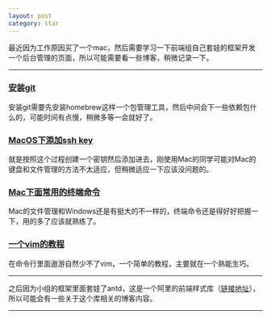 ```yaml
---
layout: post
category: star
---
```


最近因为工作原因买了一个mac，然后需要学习一下前端组自己套娃的框架开发一个后台管理的页面，所以可能需要看一些博客，稍微记录一下。

---

### [安装git](https://git-scm.com/download/mac)

安装git需要先安装homebrew这样一个包管理工具，然后中间会下一些依赖包什么的，可能时间有点慢，稍微多等一会就好了。

### [MacOS下添加ssh key](https://www.jianshu.com/p/2304c9b1c4b6)

就是按照这个过程创建一个密钥然后添加进去，刚使用Mac的同学可能对Mac的键盘和文件管理的方法不太适应，但稍微适应一下应该没问题的。

### [Mac下面常用的终端命令](https://blog.csdn.net/biggercoffee/article/details/50752910)

Mac的文件管理和Windows还是有挺大的不一样的，终端命令还是得好好把握一下，用的多了应该就熟练了。

### [一个vim的教程](https://www.cnblogs.com/heyboom/p/10522059.html)

在命令行里面遨游自然少不了vim，一个简单的教程，主要就在一个熟能生巧。

---

之后因为小组的框架里面套娃了antd，这是一个阿里的前端样式库（[链接地址](https://ant.design/docs/react/getting-started-cn)），所以可能会有一些关于这个库相关的博客内容。

---



